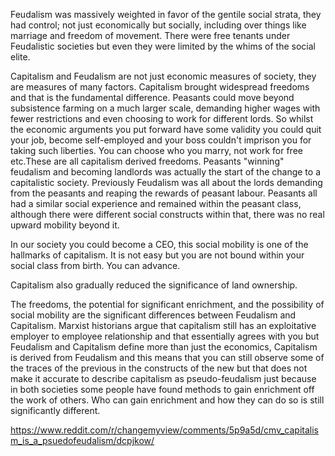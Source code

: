Feudalism was massively weighted in favor of the gentile social strata, they had control; not just economically but socially, including over things like marriage and freedom of movement. There were free tenants under Feudalistic societies but even they were limited by the whims of the social elite.

Capitalism and Feudalism are not just economic measures of society, they are measures of many factors. Capitalism brought widespread freedoms and that is the fundamental difference. Peasants could move beyond subsistence farming on a much larger scale, demanding higher wages with fewer restrictions and even choosing to work for different lords. So whilst the economic arguments you put forward have some validity you could quit your job, become self-employed and your boss couldn't imprison you for taking such liberties. You can choose who you marry, not work for free etc.These are all capitalism derived freedoms. Peasants "winning" feudalism and becoming landlords was actually the start of the change to a capitalistic society. Previously Feudalism was all about the lords demanding from the peasants and reaping the rewards of peasant labour. Peasants all had a similar social experience and remained within the peasant class, although there were different social constructs within that, there was no real upward mobility beyond it.

In our society you could become a CEO, this social mobility is one of the hallmarks of capitalism. It is not easy but you are not bound within your social class from birth. You can advance.

Capitalism also gradually reduced the significance of land ownership.

The freedoms, the potential for significant enrichment, and the possibility of social mobility are the significant differences between Feudalism and Capitalism. Marxist historians argue that capitalism still has an exploitative employer to employee relationship and that essentially agrees with you but Feudalism and Capitalism define more than just the economics, Capitalism is derived from Feudalism and this means that you can still observe some of the traces of the previous in the constructs of the new but that does not make it accurate to describe capitalism as pseudo-feudalism just because in both societies some people have found methods to gain enrichment off the work of others. Who can gain enrichment and how they can do so is still significantly different.

https://www.reddit.com/r/changemyview/comments/5p9a5d/cmv_capitalism_is_a_psuedofeudalism/dcpjkow/
